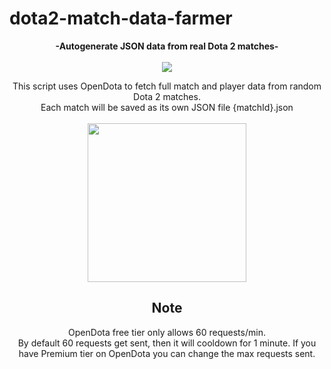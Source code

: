 # dota2-match-data-farmer
<div align="center">
<b>-Autogenerate JSON data from real Dota 2 matches-</b><br><br>

<img src="https://user-images.githubusercontent.com/116339318/211147011-9c69b4f8-53e0-44b9-aef9-1149a3afac81.gif">

This script uses OpenDota to fetch full match and player data from random Dota 2 matches. <br>
Each match will be saved as its own JSON file {matchId}.json <br>
<br>
<img width="254" src="https://user-images.githubusercontent.com/116339318/211148456-d97ac5af-aa6f-4efd-b0b9-30f2d33fb153.png">

## Note
OpenDota free tier only allows 60 requests/min.<br>
By default 60 requests get sent, then it will cooldown for 1 minute. If you have Premium tier on OpenDota you can change the max requests sent.
</div>
